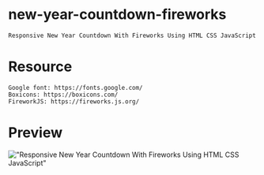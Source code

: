 # new-year-countdown-fireworks

    Responsive New Year Countdown With Fireworks Using HTML CSS JavaScript

# Resource

    Google font: https://fonts.google.com/
    Boxicons: https://boxicons.com/
    FireworkJS: https://fireworks.js.org/

# Preview

!["Responsive New Year Countdown With Fireworks Using HTML CSS JavaScript"](https://user-images.githubusercontent.com/67447840/147795799-4ca798b8-9230-413d-8432-b2c827e152cd.gif "Responsive New Year Countdown With Fireworks Using HTML CSS JavaScript")
